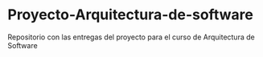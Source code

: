 # Proyecto-Arquitectura-de-software
Repositorio con las entregas del proyecto para el curso de Arquitectura de Software
